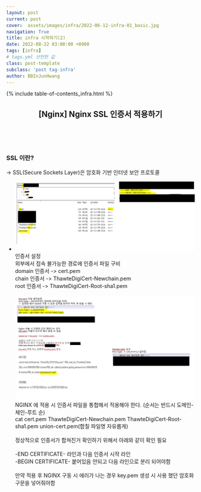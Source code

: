 ```yaml
---
layout: post
current: post
cover:  assets/images/infra/2022-06-12-infra-01_basic.jpg
navigation: True
title: infra 시작하기(2)
date: 2022-08-22 03:00:00 +0900
tags: [infra]  
# tags.yml 선언한 값
class: post-template
subclass: 'post tag-infra'
author: BBInJunHwang
---
```

{% include table-of-contents_infra.html %}
<!-- <div>
<br>
<h2>[Nginx] Nginx SSL 인증서 적용하기</h2><br>

<p align = "justify">
<font size=3>
인증서 설정<br>
외부에서 접속 불가능한 경로에 인증서 파일 구비 <br>
domain 인증서 -> cert.pem<br>
chain 인증서 -> ThawteDigiCert-Newchain.pem<br>
root 인증서 -> ThawteDigiCert-Root-sha1.pem<br>
nginx 는 인증서 파일을 통합해서 적용해야 한다. (순서는 반드시 도메인 체인 루트 순)<br>
cat cert.pem ThawteDigiCert-Newchain.pem ThawteDigiCert-Root-sha1.pem union-cert.pem(합칠 파일명 자유롭게)<br>


인증서가 합쳐지면 반드시 <br>

-END CERTIFICATE- 라인과 다음 인증서 시작 라인<br>

-BEGIN CERTIFICATE- 붙어있음 안되고 다음 라인으로 분리 되어야함 <br>

<img style="margin-left:0; margin-bottom: 25px;border: 2px outset gray; border-radius:10px;" data-action="zoom" src='{{ "/assets/images/infra/infra02/ch02_nginx_ssl_config01.PNG" | relative_url }}' alt='absolute'>

<img style="margin-left:0; margin-bottom: 25px;border: 2px outset gray; border-radius:10px;" data-action="zoom" src='{{ "/assets/images/infra/infra02/ch02_nginx_ssl_config02.PNG" | relative_url }}' alt='absolute'>

</font>
</p>
</div> -->




<div>
    <header>
      <h2 class="title">[Nginx] Nginx SSL 인증서 적용하기</h2><br>
    </header>
    <div>
      <h3 class="subTitle">SSL 이란?</h3>
      <p> -> SSL(Secure Sockets Layer)은 암호화 기반 인터넷 보안 프로토콜  </p>
    </div>
    <div class="listWrapper">
      <span style="font-size: 20px;"></span>
      <ul class="imageList">
        <li>
          <div class="area">
            <img data-action="zoom" src="/assets/images/infra/infra02/ch02_nginx_ssl_config01.PNG" alt='absolute'>
            <div>
              <span>인증서 설정<br>
                    외부에서 접속 불가능한 경로에 인증서 파일 구비 <br>
                    domain 인증서 -> cert.pem<br>
                    chain 인증서 -> ThawteDigiCert-Newchain.pem<br>
                    root 인증서 -> ThawteDigiCert-Root-sha1.pem<br><br>
              </span>
              <img data-action="zoom" src="/assets/images/infra/infra02/ch02_nginx_ssl_config02.PNG" alt='absolute'>
              <div>
                <span>
                    NGINX 에 적용 시 인증서 파일을 통합해서 적용해야 한다. (순서는 반드시 도메인-체인-루트 순)<br>
                    cat cert.pem ThawteDigiCert-Newchain.pem ThawteDigiCert-Root-sha1.pem union-cert.pem(합칠 파일명 자유롭게)<br>
                    <br>
                    정상적으로 인증서가 합쳐진거 확인하기 위해서 아래와 같이 확인 필요<br><br>
                    -END CERTIFICATE- 라인과 다음 인증서 시작 라인<br>
                    -BEGIN CERTIFICATE- 붙어있음 안되고 다음 라인으로 분리 되어야함 <br><br>
                    만약 적용 후 NGINX 구동 시 에러가 나는 경우 key.pem 생성 시 사용 했던 암호화 구문을 넣어줘야함<br>
                </span>
              </div>
            </div>
          </div>
        </li>
      </ul>
    </div>
  </div> 